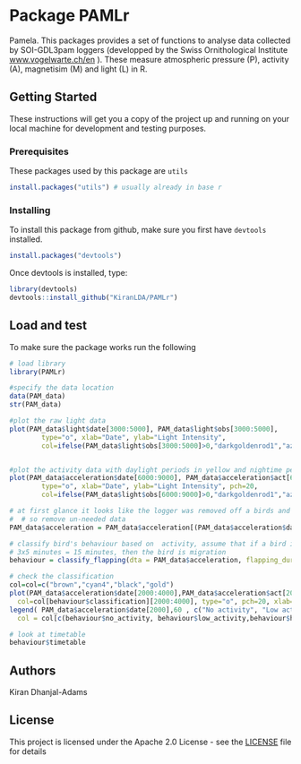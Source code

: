 # Package PAMLr

Pamela. This packages provides a set of functions to analyse data collected by SOI-GDL3pam loggers (developped by the Swiss Ornithological Institute www.vogelwarte.ch/en ). These measure atmospheric pressure (P), activity (A), magnetisim (M) and light (L) in R.

## Getting Started

These instructions will get you a copy of the project up and running on your local machine for development and testing purposes.

### Prerequisites

These packages used by this package are `utils`

```r
install.packages("utils") # usually already in base r

```

### Installing

To install this package from github, make sure you first have `devtools` installed.

```r
install.packages("devtools")
```

Once devtools is installed, type:

```r
library(devtools)
devtools::install_github("KiranLDA/PAMLr")
```

## Load and test

To make sure the package works run the following

```r
# load library
library(PAMLr)

#specify the data location
data(PAM_data)
str(PAM_data)

#plot the raw light data
plot(PAM_data$light$date[3000:5000], PAM_data$light$obs[3000:5000],
        type="o", xlab="Date", ylab="Light Intensity", 
        col=ifelse(PAM_data$light$obs[3000:5000]>0,"darkgoldenrod1","azure3"))


#plot the activity data with daylight periods in yellow and nightime periods in grey
plot(PAM_data$acceleration$date[6000:9000], PAM_data$acceleration$act[6000:9000],
        type="o", xlab="Date", ylab="Light Intensity", pch=20,
        col=ifelse(PAM_data$light$obs[6000:9000]>0,"darkgoldenrod1","azure3"))

# at first glance it looks like the logger was removed off a birds and left in arucksack
#  # so remove un-needed data
PAM_data$acceleration = PAM_data$acceleration[(PAM_data$acceleration$date >= "2016-07-30" & PAM_data$acceleration$date <= "2017-06-01"),]

# classify bird's behaviour based on  activity, assume that if a bird is active for more than 
# 3x5 minutes = 15 minutes, then the bird is migration
behaviour = classify_flapping(dta = PAM_data$acceleration, flapping_duration = 3)

# check the classification
col=col=c("brown","cyan4","black","gold")
plot(PAM_data$acceleration$date[2000:4000],PAM_data$acceleration$act[2000:4000],
  col=col[behaviour$classification][2000:4000], type="o", pch=20, xlab="Date", ylab="Activity")
legend( PAM_data$acceleration$date[2000],60 , c("No activity", "Low activity", "High activity", "Migration" ) ,
  col = col[c(behaviour$no_activity, behaviour$low_activity,behaviour$high_activity, behaviour$migration)], pch=20)

# look at timetable
behaviour$timetable
```

## Authors

Kiran Dhanjal-Adams

## License

This project is licensed under the Apache 2.0 License - see the [LICENSE](https://github.com/KiranLDA/PAMLr/blob/master/LICENSE) file for details

